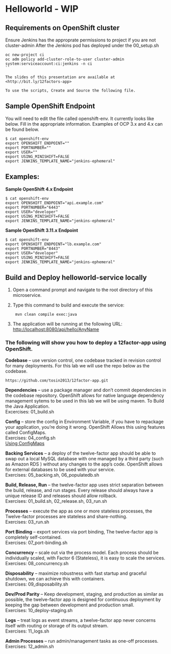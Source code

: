 # Helloworld - WIP

## Requirements on OpenShift cluster
Ensure Jenkins has the approprate permissions to project if you are not cluster-admin
After the Jenkins pod has deployed under the 00_setup.sh
```
oc new-project ci
oc adm policy add-cluster-role-to-user cluster-admin system:serviceaccount:ci:jenkins -n ci
``

The slides of this presentation are available at <http://bit.ly/12factors-app>

To use the scripts, Create and Source the following file.
```
## Sample OpenShift Endpoint
You will need to edit the file called openshift-env. It currently looks like below. Fill in the appropriate information.  Examples of OCP 3.x and 4.x can be found below. 
```
$ cat openshift-env
export OPENSHIFT_ENDPOINT=""
export PORTNUMBER=""
export USER=""
export USING_MINISHIFT=FALSE
export JENKINS_TEMPLATE_NAME="jenkins-ephemeral"
```

## Examples:
**Sample OpenShift 4.x Endpoint**
```
$ cat openshift-env
export OPENSHIFT_ENDPOINT="api.example.com"
export PORTNUMBER="6443"
export USER="developer"
export USING_MINISHIFT=FALSE
export JENKINS_TEMPLATE_NAME="jenkins-ephemeral"
```

**Sample OpenShift 3.11.x Endpoint**
```
$ cat openshift-env
export OPENSHIFT_ENDPOINT="lb.example.com"
export PORTNUMBER="8443"
export USER="developer"
export USING_MINISHIFT=FALSE
export JENKINS_TEMPLATE_NAME="jenkins-ephemeral"
```

**Build and Deploy helloworld-service locally**
------------------------------------------

1. Open a command prompt and navigate to the root directory of this microservice.
2. Type this command to build and execute the service:

        mvn clean compile exec:java

3. The application will be running at the following URL: <http://localhost:8080/api/hello/AnyName>


### The following will show you how to deploy a 12factor-app using OpenShift.
**Codebase** – use version control, one codebase tracked in revision control for many deployments. For this lab we will use the repo below as the codebase.
````
https://github.com/tosin2013/12factor-app.git
````

**Dependencies** – use a package manager and don’t commit dependencies in the codebase repository. OpenShift allows for native language dependency management sytems to be used in this lab we will be using maven. To Build the Java Application.  
Excercises: 01_build.sh  

**Config** – store the config in Environment Variable, if you have to repackage your application, you’re doing it wrong. OpenShift Allows this using features called ConfigMaps.  
Exercises: 04_config.sh  
[Using ConfigMaps](https://github.com/tosin2013/openshift-demos/blob/master/configmaps.md)  

**Backing Services** – a deploy of the twelve-factor app should be able to swap out a local MySQL database with one managed by a third party (such as Amazon RDS ) without any changes to the app’s code. OpenShift allows for external databases to be used with your service.  
Exercises: 05_backing.sh, 06_populatedb.sh  

**Build, Release, Run** – the twelve-factor app uses strict separation between the build, release, and run stages. Every release should always have a unique release ID and releases should allow rollback.  
Exercises: 01_build.sh, 02_release.sh, 03_run.sh  

**Processes** – execute the app as one or more stateless processes, the Twelve-factor processes are stateless and share-nothing.  
Exercises: 03_run.sh

**Port Binding** – export services via port binding, The twelve-factor app is completely self-contained.  
Exercises:  07_port-binding.sh

**Concurrency** – scale out via the process model. Each process should be individually scaled, with Factor 6 (Stateless), it is easy to scale the services.
Exercises: 08_concurrency.sh 

**Disposability** – maximize robustness with fast startup and graceful shutdown, we can achieve this with containers.  
Exercises:  09_disposability.sh

**Dev/Prod Parity** – Keep development, staging, and production as similar as possible, the twelve-factor app is designed for continuous deployment by keeping the gap between development and production small.  
Exercises:  10_deploy-staging.sh

**Logs** – treat logs as event streams, a twelve-factor app never concerns itself with routing or storage of its output stream.  
Exercises:  11_logs.sh

**Admin Processes** – run admin/management tasks as one-off processes.  
Exercises:  12_admin.sh
